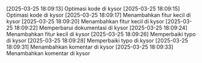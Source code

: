 [2025-03-25 18:09:13] Optimasi kode di kysor
[2025-03-25 18:09:15] Optimasi kode di kysor
[2025-03-25 18:09:17] Menambahkan fitur kecil di kysor
[2025-03-25 18:09:20] Menambahkan fitur kecil di kysor
[2025-03-25 18:09:22] Memperbarui dokumentasi di kysor
[2025-03-25 18:09:24] Menambahkan fitur kecil di kysor
[2025-03-25 18:09:26] Memperbaiki typo di kysor
[2025-03-25 18:09:28] Memperbaiki typo di kysor
[2025-03-25 18:09:31] Menambahkan komentar di kysor
[2025-03-25 18:09:33] Menambahkan komentar di kysor
